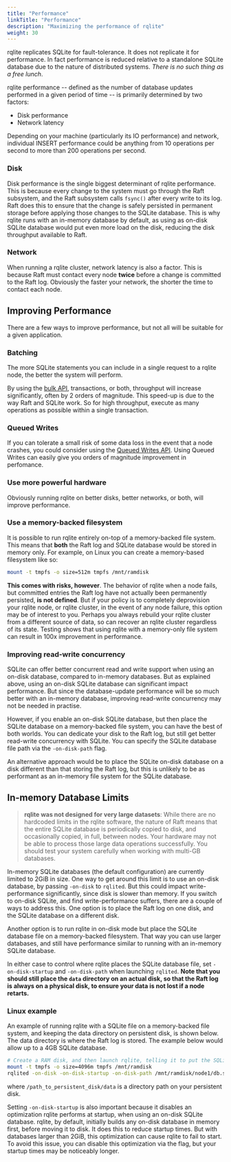 ```yaml
---
title: "Performance"
linkTitle: "Performance"
description: "Maximizing the performance of rqlite"
weight: 30
---
```

rqlite replicates SQLite for fault-tolerance. It does not replicate it for performance. In fact performance is reduced relative to a standalone SQLite database due to the nature of distributed systems. _There is no such thing as a free lunch_.

rqlite performance -- defined as the number of database updates performed in a given period of time -- is primarily determined by two factors:
- Disk performance
- Network latency

Depending on your machine (particularly its IO performance) and network, individual INSERT performance could be anything from 10 operations per second to more than 200 operations per second.

### Disk
Disk performance is the single biggest determinant of rqlite performance. This is because every change to the system must go through the Raft subsystem, and the Raft subsystem calls `fsync()` after every write to its log. Raft does this to ensure that the change is safely persisted in permanent storage before applying those changes to the SQLite database. This is why rqlite runs with an in-memory database by default, as using as on-disk SQLite database would put even more load on the disk, reducing the disk throughput available to Raft.

### Network
When running a rqlite cluster, network latency is also a factor. This is because Raft must contact every node **twice** before a change is committed to the Raft log. Obviously the faster your network, the shorter the time to contact each node.

## Improving Performance

There are a few ways to improve performance, but not all will be suitable for a given application.

### Batching
The more SQLite statements you can include in a single request to a rqlite node, the better the system will perform. 

By using the [bulk API](/docs/api/bulk-api/), transactions, or both, throughput will increase significantly, often by 2 orders of magnitude. This speed-up is due to the way Raft and SQLite work. So for high throughput, execute as many operations as possible within a single transaction.

### Queued Writes
If you can tolerate a small risk of some data loss in the event that a node crashes, you could consider using the [Queued Writes API](/docs/api/queued-writes/). Using Queued Writes can easily give you orders of magnitude improvement in perfomance.

### Use more powerful hardware
Obviously running rqlite on better disks, better networks, or both, will improve performance.

### Use a memory-backed filesystem
It is possible to run rqlite entirely on-top of a memory-backed file system. This means that **both** the Raft log and SQLite database would be stored in memory only. For example, on Linux you can create a memory-based filesystem like so:
```bash
mount -t tmpfs -o size=512m tmpfs /mnt/ramdisk
```
**This comes with risks, however**. The behavior of rqlite when a node fails, but committed entries the Raft log have not actually been permanently persisted, **is not defined**. But if your policy is to completely deprovision your rqlite node, or rqlite cluster, in the event of any node failure, this option may be of interest to you. Perhaps you always rebuild your rqlite cluster from a different source of data, so can recover an rqlite cluster regardless of its state. Testing shows that using rqlite with a memory-only file system can result in 100x improvement in performance.

### Improving read-write concurrency
SQLite can offer better concurrent read and write support when using an on-disk database, compared to in-memory databases. But as explained above, using an on-disk SQLite database can significant impact performance. But since the database-update performance will be so much better with an in-memory database, improving read-write concurrency may not be needed in practise.

However, if you enable an on-disk SQLite database, but then place the SQLite database on a memory-backed file system, you can have the best of both worlds. You can dedicate your disk to the Raft log, but still get better read-write concurrency with SQLite. You can specify the SQLite database file path via the `-on-disk-path` flag.

An alternative approach would be to place the SQLite on-disk database on a disk different than that storing the Raft log, but this is unlikely to be as performant as an in-memory file system for the SQLite database.

## In-memory Database Limits

> **rqlite was not designed for very large datasets**: While there are no hardcoded limits in the rqlite software, the nature of Raft means that the entire SQLite database is periodically copied to disk, and occasionally copied, in full, between nodes. Your hardware may not be able to process those large data operations successfully. You should test your system carefully when working with multi-GB databases.

In-memory SQLite databases (the default configuration) are currently limited to 2GiB in size. One way to get around this limit is to use an on-disk database, by passing `-on-disk` to `rqlited`. But this could impact write-performance significantly, since disk is slower than memory. If you switch to on-disk SQLite, and find write-performance suffers, there are a couple of ways to address this. One option is to place the Raft log on one disk, and the SQLite database on a different disk.

Another option is to run rqlite in on-disk mode but place the SQLite database file on a memory-backed filesystem. That way you can use larger databases, and still have performance similar to running with an in-memory SQLite database.

In either case to control where rqlite places the SQLite database file, set `-on-disk-startup` and `-on-disk-path` when launching `rqlited`. **Note that you should still place the `data` directory on an actual disk, so that the Raft log is always on a physical disk, to ensure your data is not lost if a node retarts.** 

### Linux example
An example of running rqlite with a SQLite file on a memory-backed file system, and keeping the data directory on persistent disk, is shown below. The data directory is where the Raft log is stored. The example below would allow up to a 4GB SQLite database.
```bash
# Create a RAM disk, and then launch rqlite, telling it to put the SQLite database on the RAM disk.
mount -t tmpfs -o size=4096m tmpfs /mnt/ramdisk
rqlited -on-disk -on-disk-startup -on-disk-path /mnt/ramdisk/node1/db.sqlite /path_to_persistent_disk/data
```
where `/path_to_persistent_disk/data` is a directory path on your persistent disk.

Setting `-on-disk-startup` is also important because it disables an optimization rqlite performs at startup, when using an on-disk SQLite database. rqlite, by default, initially builds any on-disk database in memory first, before moving it to disk. It does this to reduce startup times. But with databases larger than 2GiB, this optimization can cause rqlite to fail to start. To avoid this issue, you can disable this optimization via the flag, but your startup times may be noticeably longer.
